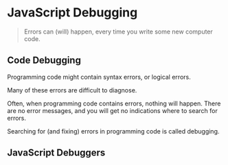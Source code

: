 # JavaScript Debugging

> Errors can (will) happen, every time you write some new computer code.

## Code Debugging

Programming code might contain syntax errors, or logical errors.

Many of these errors are difficult to diagnose.

Often, when programming code contains errors, nothing will happen. There are no error messages, and you will get no indications where to search for errors.

Searching for (and fixing) errors in programming code is called debugging.

## JavaScript Debuggers
